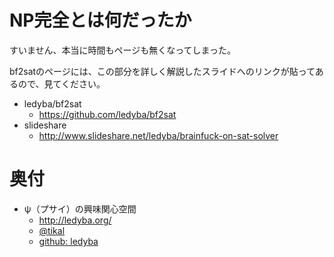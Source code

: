 # NP完全とは何だったか

すいません、本当に時間もページも無くなってしまった。

bf2satのページには、この部分を詳しく解説したスライドへのリンクが貼ってあるので、見てください。

- ledyba/bf2sat 
  - https://github.com/ledyba/bf2sat
- slideshare
  - http://www.slideshare.net/ledyba/brainfuck-on-sat-solver

# 奥付

 - ψ（プサイ）の興味関心空間
   - http://ledyba.org/
   - [@tikal](https://twitter.com/tikal)
   - [github: ledyba](https://github.com/ledyba)
